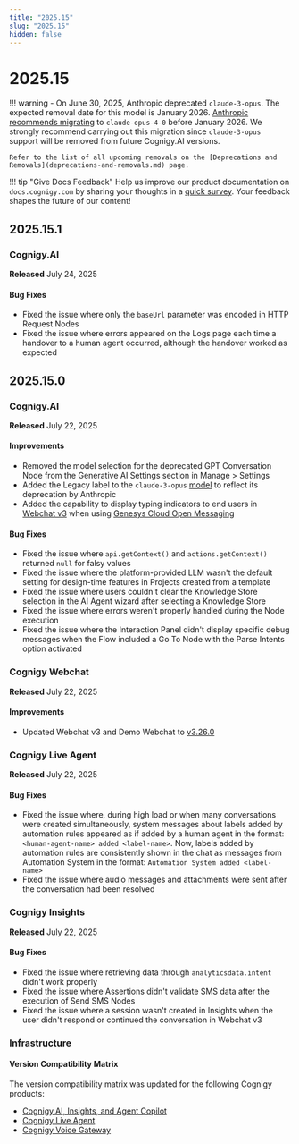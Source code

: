 ```yaml
---
title: "2025.15"
slug: "2025.15"
hidden: false
---
```


# 2025.15

!!! warning
    - On June 30, 2025, Anthropic deprecated `claude-3-opus`. The expected removal date for this model is January 2026. [Anthropic recommends migrating](https://docs.anthropic.com/en/docs/about-claude/model-deprecations) to `claude-opus-4-0` before January 2026. We strongly recommend carrying out this migration since `claude-3-opus` support will be removed from future Cognigy.AI versions.

    Refer to the list of all upcoming removals on the [Deprecations and Removals](deprecations-and-removals.md) page.

!!! tip "Give Docs Feedback"
    Help us improve our product documentation on `docs.cognigy.com` by sharing your thoughts in a [quick survey](https://forms.office.com/e/xnqneVasp2). Your feedback shapes the future of our content!

## 2025.15.1

### Cognigy.AI

**Released** July 24, 2025

#### Bug Fixes

- Fixed the issue where only the `baseUrl` parameter was encoded in HTTP Request Nodes
- Fixed the issue where errors appeared on the Logs page each time a handover to a human agent occurred, although the handover worked as expected

## 2025.15.0

### Cognigy.AI

**Released** July 22, 2025

#### Improvements

- Removed the model selection for the deprecated GPT Conversation Node from the Generative AI Settings section in Manage > Settings
- Added the Legacy label to the `claude-3-opus` [model](../ai/empower/llms/model-support-by-feature.md) to reflect its deprecation by Anthropic
- Added the capability to display typing indicators to end users in [Webchat v3](../webchat/v3/configuration.md#webchat-behavior) when using [Genesys Cloud Open Messaging](../ai/escalate/handover-reference/genesys-cloud-open-messaging.md)

#### Bug Fixes

- Fixed the issue where `api.getContext()` and `actions.getContext()` returned `null` for falsy values
- Fixed the issue where the platform-provided LLM wasn't the default setting for design-time features in Projects created from a template
- Fixed the issue where users couldn't clear the Knowledge Store selection in the AI Agent wizard after selecting a Knowledge Store
- Fixed the issue where errors weren't properly handled during the Node execution
- Fixed the issue where the Interaction Panel didn't display specific debug messages when the Flow included a Go To Node with the Parse Intents option activated

### Cognigy Webchat

**Released** July 22, 2025

#### Improvements

- Updated Webchat v3 and Demo Webchat to [v3.26.0](https://github.com/Cognigy/Webchat/releases/tag/v3.26.0)

### Cognigy Live Agent

**Released** July 22, 2025

#### Bug Fixes

- Fixed the issue where, during high load or when many conversations were created simultaneously, system messages about labels added by automation rules appeared as if added by a human agent in the format: `<human-agent-name> added <label-name>`. Now, labels added by automation rules are consistently shown in the chat as messages from Automation System in the format: `Automation System added <label-name>`
- Fixed the issue where audio messages and attachments were sent after the conversation had been resolved

### Cognigy Insights

**Released** July 22, 2025

#### Bug Fixes

- Fixed the issue where retrieving data through `analyticsdata.intent` didn't work properly
- Fixed the issue where Assertions didn't validate SMS data after the execution of Send SMS Nodes
- Fixed the issue where a session wasn't created in Insights when the user didn't respond or continued the conversation in Webchat v3

### Infrastructure

#### Version Compatibility Matrix

The version compatibility matrix was updated for the following Cognigy products:

- [Cognigy.AI, Insights, and Agent Copilot](../ai/installation/version-compatibility-matrix.md)
- [Cognigy Live Agent](../live-agent/installation/deployment/version-compatibility-matrix.md)
- [Cognigy Voice Gateway](../voice-gateway/installation/version-compatibility-matrix.md)